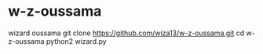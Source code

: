 # w-z-oussama
wizard oussama
git clone https://github.com/wiza13/w-z-oussama.git
cd w-z-oussama 
python2 wizard.py
